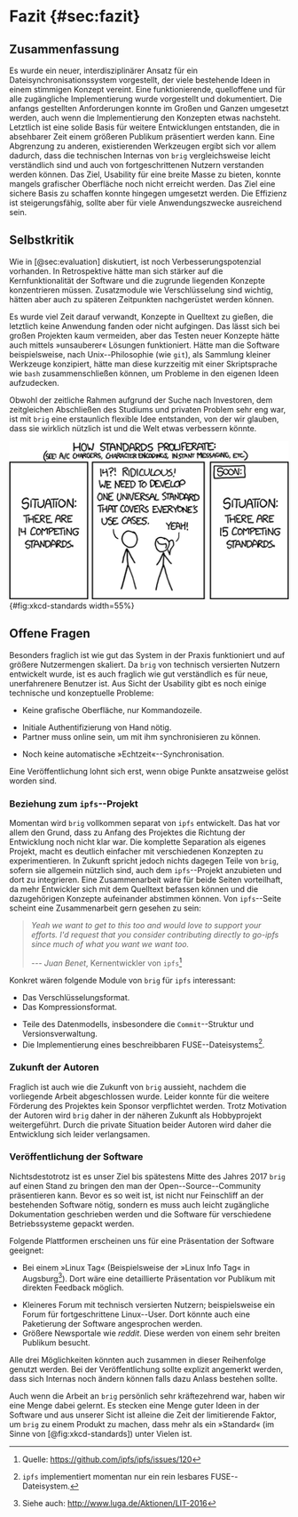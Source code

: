 # Fazit {#sec:fazit}

## Zusammenfassung

Es wurde ein neuer, interdisziplinärer Ansatz für ein
Dateisynchronisationssystem vorgestellt, der viele bestehende Ideen in einem
stimmigen Konzept vereint. Eine funktionierende, quelloffene und für alle
zugängliche Implementierung wurde vorgestellt und dokumentiert. Die anfangs
gestellten Anforderungen konnte im Großen und Ganzen umgesetzt werden, auch
wenn die Implementierung den Konzepten etwas nachsteht. Letztlich ist eine
solide Basis für weitere Entwicklungen entstanden, die in absehbarer Zeit einem
größeren Publikum präsentiert werden kann.
Eine Abgrenzung zu anderen, existierenden Werkzeugen ergibt sich vor allem
dadurch, dass die technischen Internas von ``brig`` vergleichsweise leicht
verständlich sind und auch von fortgeschrittenen Nutzern verstanden werden
können. Das Ziel, Usability für eine breite Masse zu bieten, konnte mangels
grafischer Oberfläche noch nicht erreicht werden. Das Ziel eine sichere Basis
zu schaffen konnte hingegen umgesetzt werden. Die Effizienz ist
steigerungsfähig, sollte aber für viele Anwendungszwecke ausreichend sein.

## Selbstkritik

Wie in [@sec:evaluation] diskutiert, ist noch Verbesserungspotenzial
vorhanden. In Retrospektive hätte man sich stärker auf die Kernfunktionalität
der Software und die zugrunde liegenden Konzepte konzentrieren müssen.
Zusatzmodule wie Verschlüsselung sind wichtig, hätten aber auch zu späteren
Zeitpunkten nachgerüstet werden können.

Es wurde viel Zeit darauf verwandt, Konzepte in Quelltext zu gießen,
die letztlich keine Anwendung fanden oder nicht aufgingen. Das lässt sich
bei großen Projekten kaum vermeiden, aber das Testen neuer Konzepte
hätte auch mittels »unsauberer« Lösungen funktioniert. Hätte man die Software
beispielsweise, nach Unix--Philosophie (wie ``git``), als Sammlung kleiner
Werkzeuge konzipiert, hätte man diese kurzzeitig mit einer Skriptsprache wie
``bash`` zusammenschließen können, um Probleme in den eigenen Ideen
aufzudecken.

Obwohl der zeitliche Rahmen aufgrund der Suche nach Investoren, dem
zeitgleichen Abschließen des Studiums und privaten Problem sehr eng war, ist
mit ``brig`` eine erstaunlich flexible Idee entstanden, von der wir glauben,
dass sie wirklich nützlich ist und die Welt etwas verbessern könnte.

![Ist »brig« letztlich nur ein weiterer Standard?[^XKCD_STD_SOURCE]](images/8/xkcd-standards.png){#fig:xkcd-standards width=55%}

[^XKCD_STD_SOURCE]: <https://xkcd.com/927>

## Offene Fragen

Besonders fraglich ist wie gut das System in der Praxis funktioniert und auf
größere Nutzermengen skaliert. Da ``brig`` von technisch versierten Nutzern
entwickelt wurde, ist es auch fraglich wie gut verständlich es für neue,
unerfahrenere Benutzer ist. Aus Sicht der Usability gibt es
noch einige technische und konzeptuelle Probleme:

* Keine grafische Oberfläche, nur Kommandozeile.
- Initiale Authentifizierung von Hand nötig.
- Partner muss online sein, um mit ihm synchronisieren zu können.
* Noch keine automatische »Echtzeit«--Synchronisation.


Eine Veröffentlichung lohnt sich erst, wenn obige Punkte ansatzweise gelöst worden sind.

### Beziehung zum ``ipfs``--Projekt

Momentan wird ``brig`` vollkommen separat von ``ipfs`` entwickelt. Das hat vor allem
den Grund, dass zu Anfang des Projektes die Richtung der Entwicklung noch nicht klar war. Die komplette Separation als eigenes Projekt, macht es deutlich einfacher
mit verschiedenen Konzepten zu experimentieren.
In Zukunft spricht jedoch nichts dagegen Teile von ``brig``, sofern sie allgemein nützlich sind, auch dem ``ipfs``--Projekt anzubieten und dort zu integrieren.
Eine Zusammenarbeit wäre für beide Seiten vorteilhaft, da mehr Entwickler sich mit dem
Quelltext befassen können und die dazugehörigen Konzepte aufeinander abstimmen können.
Von ``ipfs``--Seite scheint eine Zusammenarbeit gern gesehen zu sein:

> *Yeah we want to get to this too and would love to support your efforts. I'd
> request that you consider contributing directly to go-ipfs since much of what
> you want we want too.*
>
> --- *Juan Benet*, Kernentwickler von ``ipfs``[^JUAN_BENET_CIT]

[^JUAN_BENET_CIT]: Quelle: <https://github.com/ipfs/ipfs/issues/120>

Konkret wären folgende Module von ``brig`` für ``ipfs`` interessant:

- Das Verschlüsselungsformat.
- Das Kompressionsformat.
* Teile des Datenmodells, insbesondere die ``Commit``--Struktur und Versionsverwaltung.
* Die Implementierung eines beschreibbaren FUSE--Dateisystems[^IPFS_FUSE].

[^IPFS_FUSE]: ``ipfs`` implementiert momentan nur ein rein lesbares FUSE--Dateisystem.

### Zukunft der Autoren

Fraglich ist auch wie die Zukunft von ``brig`` aussieht, nachdem die
vorliegende Arbeit abgeschlossen wurde. Leider konnte für die weitere Förderung
des Projektes kein Sponsor verpflichtet werden. Trotz Motivation der Autoren
wird ``brig`` daher in der näheren Zukunft als Hobbyprojekt weitergeführt.
Durch die private Situation beider Autoren wird daher die
Entwicklung sich leider verlangsamen.

### Veröffentlichung der Software

Nichtsdestotrotz ist es unser Ziel bis spätestens Mitte des Jahres 2017 ``brig``
auf einen Stand zu bringen den man der Open--Source--Community präsentieren kann.
Bevor es so weit ist, ist nicht nur Feinschliff an der bestehenden Software
nötig, sondern es muss auch leicht zugängliche Dokumentation geschrieben werden und
die Software für verschiedene Betriebssysteme gepackt werden.

Folgende Plattformen erscheinen uns für eine Präsentation der Software geeignet:

- Bei einem »Linux Tag« (Beispielsweise der »Linux Info Tag« in Augsburg[^LUGA]).
  Dort wäre eine detaillierte Präsentation vor Publikum mit direkten Feedback möglich.
* Kleineres Forum mit technisch versierten Nutzern; beispielsweise ein Forum
  für fortgeschrittene Linux--User. Dort könnte auch eine Paketierung der Software
  angesprochen werden.
* Größere Newsportale wie *reddit*. Diese werden von einem sehr breiten Publikum
  besucht.

[^LUGA]: Siehe auch: <http://www.luga.de/Aktionen/LIT-2016>

Alle drei Möglichkeiten könnten auch zusammen in dieser Reihenfolge genutzt
werden. Bei der Veröffentlichung sollte explizit angemerkt werden, dass sich
Internas noch ändern können falls dazu Anlass bestehen sollte.

Auch wenn die Arbeit an ``brig`` persönlich sehr kräftezehrend war, haben wir
eine Menge dabei gelernt. Es stecken eine Menge guter Ideen in der Software und
aus unserer Sicht ist alleine die Zeit der limitierende Faktor, um ``brig`` zu
einem Produkt zu machen, dass mehr als ein »Standard« (im Sinne von
[@fig:xkcd-standards]) unter Vielen ist.
